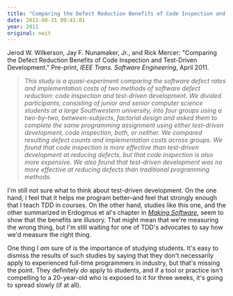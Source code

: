 ```yaml
---
title: "Comparing the Defect Reduction Benefits of Code Inspection and Test-Driven Development"
date: 2011-08-31 09:41:01
year: 2011
original: nwit
---
```

<p>Jerod W. Wilkerson, Jay F. Nunamaker, Jr., and Rick Mercer: "Comparing the Defect Reduction Benefits of Code Inspection and Test-Driven Development." Pre-print, <cite>IEEE Trans. Software Engineering</cite>, April 2011.</p>
<blockquote><em>This study is a quasi-experiment comparing the software defect rates and implementation costs of two methods of software defect reduction: code inspection and test-driven development. We divided participants, consisting of junior and senior computer science students at a large Southwestern university, into four groups using a two-by-two, between-subjects, factorial design and asked them to complete the same programming assignment using either test-driven development, code inspection, both, or neither. We compared resulting defect counts and implementation costs across groups. We found that code inspection is more effective than test-driven development at reducing defects, but that code inspection is also more expensive. We also found that test-driven development was no more effective at reducing defects than traditional programming methods.</em></blockquote>
<p>I'm still not sure what to think about test-driven development. On the one hand, I feel that it helps me program better–and feel that strongly enough that I teach TDD in courses. On the other hand, studies like this one, and the other summarized in Erdogmus et al's chapter in <a href="http://www.amazon.com/Making-Software-Really-Works-Believe/dp/0596808321"><cite>Making Software</cite></a>, seem to show that the benefits are illusory. That might mean that we're measuring the wrong thing, but I'm still waiting for one of TDD's advocates to say how we'd measure the right thing.</p>
<p>One thing I <em>am</em> sure of is the importance of studying students. It's easy to dismiss the results of such studies by saying that they don't necessarily apply to experienced full-time programmers in industry, but that's missing the point. They definitely <em>do</em> apply to students, and if a tool or practice isn't compelling to a 20-year-old who is exposed to it for three weeks, it's going to spread slowly (if at all).</p>
